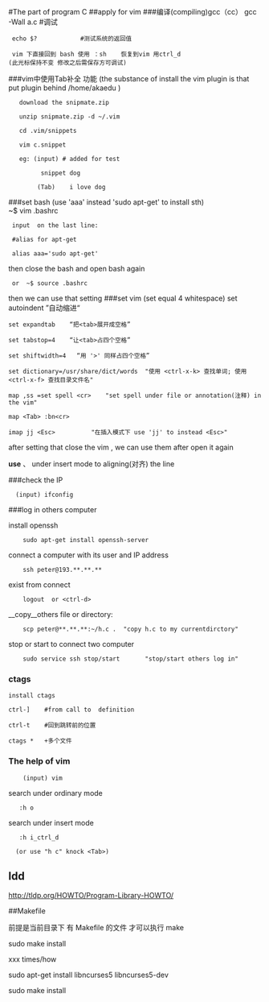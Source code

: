 #The part of program C
##apply for vim
###编译(compiling)gcc（cc）
     gcc -Wall a.c      #调试

     echo $?            #测试系统的返回值

     vim 下直接回到 bash 使用 ：sh    恢复到vim 用ctrl_d
    (此光标保持不变 修改之后需保存方可调试)

###vim中使用Tab补全 功能
(the substance of install the vim plugin is that put plugin behind /home/akaedu )
      
       download the snipmate.zip

       unzip snipmate.zip -d ~/.vim

       cd .vim/snippets

       vim c.snippet

       eg: (input) # added for test
                     
		     snippet dog

		    (Tab)    i love dog

###set bash
(use 'aaa' instead 'sudo apt-get' to install sth)     
     ~$ vim .bashrc

     input  on the last line:

     #alias for apt-get

     alias aaa='sudo apt-get'

then close the bash and open bash again

     or  ~$ source .bashrc 

then  we can use that setting
###set vim
(set <tab> equal 4 whitespace)
    set autoindent   ”自动缩进“
    
    set expandtab    “把<tab>展开成空格”
    
    set tabstop=4    “让<tab>占四个空格”

    set shiftwidth=4   “用 '>' 同样占四个空格”

    set dictionary=/usr/share/dict/words  "使用 <ctrl-x-k> 查找单词; 使用 <ctrl-x-f> 查找目录文件名"

    map ,ss =set spell <cr>    "set spell under file or annotation(注释) in the vim"
    
    map <Tab> :bn<cr>           

    imap jj <Esc>          "在插入模式下 use 'jj' to instead <Esc>"

after setting that close the vim , we can use them after open it again

__use__ <ctrl-t> 、 <ctrl-d> under insert mode to aligning(对齐) the line 

###check the IP

      (input) ifconfig
###log in others computer

install openssh

        sudo apt-get install openssh-server

connect a computer with its user and IP address

        ssh peter@193.**.**.**

exist from connect

        logout  or <ctrl-d>

__copy__others file or directory:
        
        scp peter@**.**.**:~/h.c .  "copy h.c to my currentdirctory"

stop or start to connect two computer

        sudo service ssh stop/start       "stop/start others log in"

### ctags

    install ctags

    ctrl-]    #from call to  definition    

    ctrl-t    #回到跳转前的位置 

    ctags *   +多个文件    
### The help of vim
        
        (input) vim

search under ordinary mode  
      
       :h o    

search under insert mode

       :h i_ctrl_d

      (or use "h c" knock <Tab>)
## ldd

http://tldp.org/HOWTO/Program-Library-HOWTO/

##Makefile

 前提是当前目录下 有 Makefile 的文件  才可以执行 make
 
 sudo make install

 xxx times/how

sudo apt-get install libncurses5 libncurses5-dev

sudo make install



